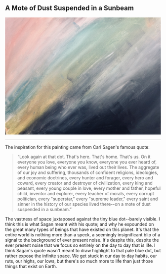 ## A Mote of Dust Suspended in a Sunbeam

![amoteofdust](amoteofdust.jpg)

---

The inspiration for this painting came from Carl Sagen's famous quote:

> “Look again at that dot. That's here. That's home. That's us. On it everyone you love, everyone you know, everyone you ever heard of, every human being who ever was, lived out their lives. The aggregate of our joy and suffering, thousands of confident religions, ideologies, and economic doctrines, every hunter and forager, every hero and coward, every creator and destroyer of civilization, every king and peasant, every young couple in love, every mother and father, hopeful child, inventor and explorer, every teacher of morals, every corrupt politician, every "superstar," every "supreme leader," every saint and sinner in the history of our species lived there--on a mote of dust suspended in a sunbeam.”

The vastness of space juxtaposed against the tiny blue dot--barely visible. I think this is what Sagan meant with his quote; and why he expounded on the great many types of beings that have existed on this planet. It's that the entire world is nothing more than a speck, a seemingly insignificant blip of a signal to the background of ever present noise. It's despite this, despite the ever present noise that we focus so entirely on the day to day that is life. I think Sagan's quote wasn't meant to draw highlight to that pale blue dot, but rather expose the infinite space. We get stuck in our day to day habits, our ruts, our highs, our lows, but there's so much more to life than just those things that exist on Earth.
